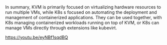 In summary, KVM is primarily focused on virtualizing hardware resources to run multiple VMs, while K8s s focused on automating the deployment and management of containerized applications. They can be used together, with K8s managing containerized workloads running on top of KVM, or K8s can manage VMs directly through extensions like kubevirt. 

https://youtu.be/eyNBf1sqdBQ
